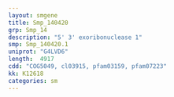 ```yaml
---
layout: smgene
title: Smp_140420
grp: Smp_14
description: "5' 3' exoribonuclease 1"
smp: Smp_140420.1
uniprot: "G4LVD6"
length:  4917
cdd: "COG5049, cl03915, pfam03159, pfam07223"
kk: K12618
categories: sm
---
```

